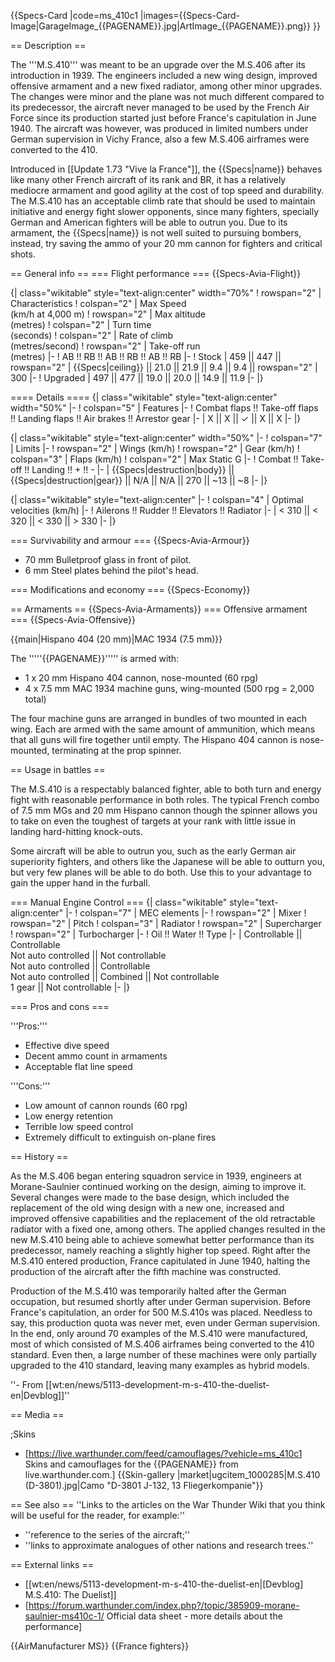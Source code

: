 {{Specs-Card
|code=ms_410c1
|images={{Specs-Card-Image|GarageImage_{{PAGENAME}}.jpg|ArtImage_{{PAGENAME}}.png}}
}}

== Description ==
<!-- ''In the description, the first part should be about the history of and the creation and combat usage of the aircraft, as well as its key features. In the second part, tell the reader about the aircraft in the game. Insert a screenshot of the vehicle, so that if the novice player does not remember the vehicle by name, he will immediately understand what kind of vehicle the article is talking about.'' -->
The '''M.S.410''' was meant to be an upgrade over the M.S.406 after its introduction in 1939. The engineers included a new wing design, improved offensive armament and a new fixed radiator, among other minor upgrades. The changes were minor and the plane was not much different compared to its predecessor, the aircraft never managed to be used by the French Air Force since its production started just before France's capitulation in June 1940. The aircraft was however, was produced in limited numbers under German supervision in Vichy France, also a few M.S.406 airframes were converted to the 410.

Introduced in [[Update 1.73 "Vive la France"]], the {{Specs|name}} behaves like many other French aircraft of its rank and BR, it has a relatively mediocre armament and good agility at the cost of top speed and durability. The M.S.410 has an acceptable climb rate that should be used to maintain initiative and energy fight slower opponents, since many fighters, specially German and American fighters will be able to outrun you. Due to its armament, the {{Specs|name}} is not well suited to pursuing bombers, instead, try saving the ammo of your 20 mm cannon for fighters and critical shots.

== General info ==
=== Flight performance ===
{{Specs-Avia-Flight}}
<!-- ''Describe how the aircraft behaves in the air. Speed, manoeuvrability, acceleration and allowable loads - these are the most important characteristics of the vehicle.'' -->

{| class="wikitable" style="text-align:center" width="70%"
! rowspan="2" | Characteristics
! colspan="2" | Max Speed<br>(km/h at 4,000 m)
! rowspan="2" | Max altitude<br>(metres)
! colspan="2" | Turn time<br>(seconds)
! colspan="2" | Rate of climb<br>(metres/second)
! rowspan="2" | Take-off run<br>(metres)
|-
! AB !! RB !! AB !! RB !! AB !! RB
|-
! Stock
| 459 || 447 || rowspan="2" | {{Specs|ceiling}} || 21.0 || 21.9 || 9.4 || 9.4 || rowspan="2" | 300
|-
! Upgraded
| 497 || 477 || 19.0 || 20.0 || 14.9 || 11.9
|-
|}

==== Details ====
{| class="wikitable" style="text-align:center" width="50%"
|-
! colspan="5" | Features
|-
! Combat flaps !! Take-off flaps !! Landing flaps !! Air brakes !! Arrestor gear
|-
| X || X || ✓ || X || X     <!-- ✓ -->
|-
|}

{| class="wikitable" style="text-align:center" width="50%"
|-
! colspan="7" | Limits
|-
! rowspan="2" | Wings (km/h)
! rowspan="2" | Gear (km/h)
! colspan="3" | Flaps (km/h)
! colspan="2" | Max Static G
|-
! Combat !! Take-off !! Landing !! + !! -
|-
| {{Specs|destruction|body}} || {{Specs|destruction|gear}} || N/A || N/A || 270 || ~13 || ~8
|-
|}

{| class="wikitable" style="text-align:center"
|-
! colspan="4" | Optimal velocities (km/h)
|-
! Ailerons !! Rudder !! Elevators !! Radiator
|-
| < 310 || < 320 || < 330 || > 330
|-
|}

=== Survivability and armour ===
{{Specs-Avia-Armour}}
<!-- ''Examine the survivability of the aircraft. Note how vulnerable the structure is and how secure the pilot is, whether the fuel tanks are armoured, etc. Describe the armour, if there is any, and also mention the vulnerability of other critical aircraft systems.'' -->

* 70 mm Bulletproof glass in front of pilot.
* 6 mm Steel plates behind the pilot's head.

=== Modifications and economy ===
{{Specs-Economy}}

== Armaments ==
{{Specs-Avia-Armaments}}
=== Offensive armament ===
{{Specs-Avia-Offensive}}
<!-- ''Describe the offensive armament of the aircraft, if any. Describe how effective the cannons and machine guns are in a battle, and also what belts or drums are better to use. If there is no offensive weaponry, delete this subsection.'' -->
{{main|Hispano 404 (20 mm)|MAC 1934 (7.5 mm)}}

The '''''{{PAGENAME}}''''' is armed with:

* 1 x 20 mm Hispano 404 cannon, nose-mounted (60 rpg)
* 4 x 7.5 mm MAC 1934 machine guns, wing-mounted (500 rpg = 2,000 total)

The four machine guns are arranged in bundles of two mounted in each wing. Each are armed with the same amount of ammunition, which means that all guns will fire together until empty. The Hispano 404 cannon is nose-mounted, terminating at the prop spinner.

== Usage in battles ==
<!-- ''Describe the tactics of playing in the aircraft, the features of using aircraft in a team and advice on tactics. Refrain from creating a "guide" - do not impose a single point of view, but instead, give the reader food for thought. Examine the most dangerous enemies and give recommendations on fighting them. If necessary, note the specifics of the game in different modes (AB, RB, SB).'' -->
The M.S.410 is a respectably balanced fighter, able to both turn and energy fight with reasonable performance in both roles. The typical French combo of 7.5 mm MGs and 20 mm Hispano cannon though the spinner allows you to take on even the toughest of targets at your rank with little issue in landing hard-hitting knock-outs.

Some aircraft will be able to outrun you, such as the early German air superiority fighters, and others like the Japanese will be able to outturn you, but very few planes will be able to do both. Use this to your advantage to gain the upper hand in the furball.

=== Manual Engine Control ===
{| class="wikitable" style="text-align:center"
|-
! colspan="7" | MEC elements
|-
! rowspan="2" | Mixer
! rowspan="2" | Pitch
! colspan="3" | Radiator
! rowspan="2" | Supercharger
! rowspan="2" | Turbocharger
|-
! Oil !! Water !! Type
|-
| Controllable || Controllable<br>Not auto controlled || Not controllable<br>Not auto controlled || Controllable<br>Not auto controlled || Combined || Not controllable<br>1 gear || Not controllable
|-
|}

=== Pros and cons ===
<!-- ''Summarise and briefly evaluate the vehicle in terms of its characteristics and combat effectiveness. Mark its pros and cons in the bulleted list. Try not to use more than 6 points for each of the characteristics. Avoid using categorical definitions such as "bad", "good" and the like - use substitutions with softer forms such as "inadequate" and "effective".'' -->

'''Pros:'''

* Effective dive speed
* Decent ammo count in armaments
* Acceptable flat line speed

'''Cons:'''

* Low amount of cannon rounds (60 rpg)
* Low energy retention
* Terrible low speed control
* Extremely difficult to extinguish on-plane fires

== History ==
<!-- ''Describe the history of the creation and combat usage of the aircraft in more detail than in the introduction. If the historical reference turns out to be too long, take it to a separate article, taking a link to the article about the vehicle and adding a block "/History" (example: <nowiki>https://wiki.warthunder.com/(Vehicle-name)/History</nowiki>) and add a link to it here using the <code>main</code> template. Be sure to reference text and sources by using <code><nowiki><ref></ref></nowiki></code>, as well as adding them at the end of the article with <code><nowiki><references /></nowiki></code>. This section may also include the vehicle's dev blog entry (if applicable) and the in-game encyclopedia description (under <code><nowiki>=== In-game description ===</nowiki></code>, also if applicable).'' -->
As the M.S.406 began entering squadron service in 1939, engineers at Morane-Saulnier continued working on the design, aiming to improve it. Several changes were made to the base design, which included the replacement of the old wing design with a new one, increased and improved offensive capabilities and the replacement of the old retractable radiator with a fixed one, among others. The applied changes resulted in the new M.S.410 being able to achieve somewhat better performance than its predecessor, namely reaching a slightly higher top speed. Right after the M.S.410 entered production, France capitulated in June 1940, halting the production of the aircraft after the fifth machine was constructed.

Production of the M.S.410 was temporarily halted after the German occupation, but resumed shortly after under German supervision. Before France's capitulation, an order for 500 M.S.410s was placed. Needless to say, this production quota was never met, even under German supervision. In the end, only around 70 examples of the M.S.410 were manufactured, most of which consisted of M.S.406 airframes being converted to the 410 standard. Even then, a large number of these machines were only partially upgraded to the 410 standard, leaving many examples as hybrid models.

''- From [[wt:en/news/5113-development-m-s-410-the-duelist-en|Devblog]]''

== Media ==
<!-- ''Excellent additions to the article would be video guides, screenshots from the game, and photos.'' -->

;Skins

* [https://live.warthunder.com/feed/camouflages/?vehicle=ms_410c1 Skins and camouflages for the {{PAGENAME}} from live.warthunder.com.]
{{Skin-gallery |market|ugcitem_1000285|M.S.410 (D-3801).jpg|Camo "D-3801 J-132, 13 Fliegerkompanie"}}

== See also ==
''Links to the articles on the War Thunder Wiki that you think will be useful for the reader, for example:''

* ''reference to the series of the aircraft;''
* ''links to approximate analogues of other nations and research trees.''

== External links ==
<!-- ''Paste links to sources and external resources, such as:''
* ''topic on the official game forum;''
* ''other literature.'' -->

* [[wt:en/news/5113-development-m-s-410-the-duelist-en|[Devblog] M.S.410: The Duelist]]
* [https://forum.warthunder.com/index.php?/topic/385909-morane-saulnier-ms410c-1/ Official data sheet - more details about the performance]

{{AirManufacturer MS}}
{{France fighters}}